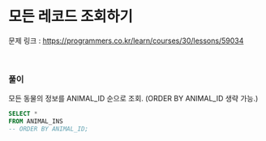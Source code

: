 모든 레코드 조회하기
===

문제 링크 : https://programmers.co.kr/learn/courses/30/lessons/59034

<br>

### 풀이

모든 동물의 정보를 ANIMAL_ID 순으로 조회. (ORDER BY ANIMAL_ID 생략 가능.)

~~~SQL
SELECT * 
FROM ANIMAL_INS
-- ORDER BY ANIMAL_ID;
~~~